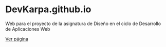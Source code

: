 # DevKarpa.github.io
Web para el proyecto de la asignatura de Diseño en el ciclo de Desarrollo de Aplicaciones Web

[Ver página](https://cutt.ly/xwPQJQ4f)
